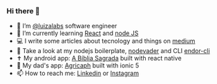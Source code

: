 ### Hi there 👋

- 🔭 I’m [@luizalabs](https://github.com/luizalabs) software engineer
- 🌱 I’m currently learning [React](https://reactjs.org) and [node JS](https://nodejs.org)
- 💻 I write some articles about tecnology and things on [medium](https://stanleygomes.com)
- 🚀 Take a look at my nodejs boilerplate, [nodevader](https://github.com/stanleygomes/nodevader) and CLI [endor-cli](https://www.npmjs.com/package/endor-cli)
- ✝️ My android app: [A Bíblia Sagrada](https://play.google.com/store/apps/details?id=com.stanley.theholybible) built with react native
- 🌱 My dad's app: [Agricaph](https://play.google.com/store/apps/details?id=io.agricaph.app) built with ionic 5
- 📫 How to reach me: [Linkedin](https://www.linkedin.com/in/stanley-gomes) or [Instagram](https://www.instagram.com/stanley.gomes)
